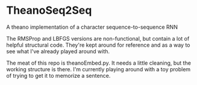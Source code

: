# TheanoSeq2Seq
A theano implementation of a character sequence-to-sequence RNN

The RMSProp and LBFGS versions are non-functional, but contain a lot of helpful structural code.
They're kept around for reference and as a way to see what I've already played around with.

The meat of this repo is theanoEmbed.py.  It needs a little cleaning, but the working structure is there.  I'm currently playing around with a toy problem of trying to get it to memorize a sentence.
